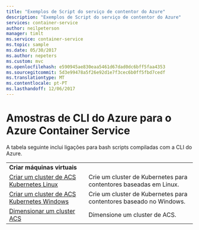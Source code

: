 ```yaml
---
title: "Exemplos de Script do serviço de contentor do Azure"
description: "Exemplos de Script do serviço de contentor do Azure"
services: container-service
author: neilpeterson
manager: timlt
ms.service: container-service
ms.topic: sample
ms.date: 05/30/2017
ms.author: nepeters
ms.custom: mvc
ms.openlocfilehash: e590945ae830eaa5461d67dad0dc6bff5faa4353
ms.sourcegitcommit: 5d3e99478a5f26e92d1e7f3cec6b0ff5fbd7cedf
ms.translationtype: MT
ms.contentlocale: pt-PT
ms.lasthandoff: 12/06/2017
---
```

# <a name="azure-cli-samples-for-azure-container-service"></a>Amostras de CLI do Azure para o Azure Container Service

A tabela seguinte inclui ligações para bash scripts compiladas com a CLI do Azure.

| | |
|---|---|
|**Criar máquinas virtuais**||
| [Criar um cluster de ACS Kubernetes Linux](./scripts/container-service-cli-deploy-k8s-linux.md?toc=%2fcli%2fazure%2ftoc.json) | Crie um cluster de Kubernetes para contentores baseadas em Linux. |
| [Criar um cluster de ACS Kubernetes Windows](./scripts/container-service-cli-deploy-k8s-windows.md?toc=%2fcli%2fazure%2ftoc.json) | Crie um cluster de Kubernetes para contentores baseado no Windows. |
| [Dimensionar um cluster ACS](./scripts/container-service-cli-scale-cluster.md?toc=%2fcli%2fazure%2ftoc.json) | Dimensione um cluster de ACS. |
